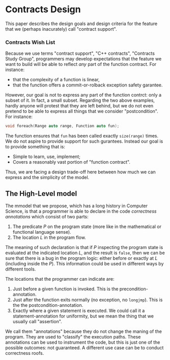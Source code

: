 Contracts Design
================

This paper describes the design goals and design criteria for the feature that we (perhaps inacurately) call "contract support".  

### Contracts Wish List

Because we use terms "contract support", "C++ contracts", "Contracts Study Group", programmers may develop expectations that the feature we want to build will be able to reflect *any* part of the function contract. For instance:

  * that the complexity of a function is linear,
  * that the function offers a commit-or-rolback exception safety garantee.

However, our goal is not to express any part of the function contrct: only a subset of it. In fact, a small subset. Regarding the two above examples, hardly anyone will protest that they are left behind, but we do not even pretend to be able to express all things that we consider "postcondition". For instance:

```c++
void foreach(Range auto range, Function auto fun);
```

The function ensures that `fun` has been called exactly `size(range)` times. We do not aspire to provide support for such gurantees. Instead our goal is to provide something that is:

  * Simple to learn, use, implement;
  * Covers a reasonably vast portion of "function contract".

Thus, we are facing a design trade-off here between how much we can express and the simplicity of the model.



The High-Level model
--------------------

The mmodel that we propose, which has a long history in Computer Science, is that a programmer is able to declare in the code
*correctness annotations* which consist of two parts:

  1. The predicate *P* on the program state (more like in the mathematical or functional language sense).
  2. The location *L* in the program flow. 

The meaning of such declaration is that if *P* inspecting the program state is evaluated at the indicated location *L*, and the result is `false`,
then we can be sure that there is a bug in the program logic: either before or exactly at *L* (including inside the *P*). This information could be used in different ways by different tools.

The locations that the programmer can indicate are:

  1. Just before a given function is invoked. This is the precondition-annotation.
  2. Just after the function exits normally (no exception, no `longjmp`). This is the the postcondition-annotation.
  3. Exactly where a given statement is executed. We could call it a statement-annotation for uniformity, but we mean the thing that we usually call "assertion".

We call them "annotations" because they do not change the maning of the program. They are used to "classify" the execution paths. 
These annotations can be used to instrument the code, but this is just one of the possible outcomes: not guaranteed. 
A different use case can be to conduct correctness roofs.



